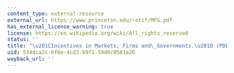 ```yaml
---
content_type: external-resource
external_url: https://www.princeton.edu/~atif/MFG.pdf
has_external_license_warning: true
license: https://en.wikipedia.org/wiki/All_rights_reserved
status: ''
title: "\u201CIncentives in Markets, Firms and\_Governments.\u201D (PDF)"
uid: 534dca2c-6f6e-4cd3-b9f1-59d0c0581a26
wayback_url: ''
---
```

